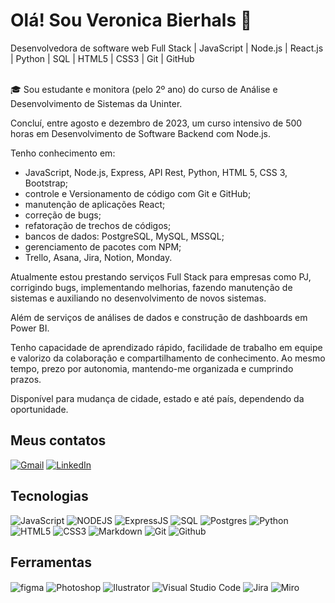 # Olá! Sou Veronica Bierhals 👋
Desenvolvedora de software web Full Stack | JavaScript | Node.js | React.js | Python | SQL | HTML5 | CSS3 | Git | GitHub <br/><br/>

🎓 Sou estudante e monitora (pelo 2º ano) do curso de Análise e Desenvolvimento de Sistemas da Uninter.

Concluí, entre agosto e dezembro de 2023, um curso intensivo de 500 horas em Desenvolvimento de Software Backend com Node.js.

Tenho conhecimento em:
* JavaScript, Node.js, Express, API Rest, Python, HTML 5, CSS 3, Bootstrap;
* controle e Versionamento de código com Git e GitHub;
* manutenção de aplicações React;
* correção de bugs;
* refatoração de trechos de códigos;
* bancos de dados: PostgreSQL, MySQL, MSSQL;
* gerenciamento de pacotes com NPM;
* Trello, Asana, Jira, Notion, Monday.

Atualmente estou prestando serviços Full Stack para empresas como PJ, corrigindo bugs, implementando melhorias, fazendo manutenção de sistemas e auxiliando no desenvolvimento de novos sistemas.

Além de serviços de análises de dados e construção de dashboards em Power BI.

Tenho capacidade de aprendizado rápido, facilidade de trabalho em equipe e valorizo da colaboração e compartilhamento de conhecimento. Ao mesmo tempo, prezo por autonomia, mantendo-me organizada e cumprindo prazos.

Disponível para mudança de cidade, estado e até país, dependendo da oportunidade.

## Meus contatos <br/>
[![Gmail](https://img.shields.io/badge/Gmail-000?style=for-the-badge&logo=gmail&logoColor=white)](mailto:veronicabierhals1@gmail.com)
[![LinkedIn](https://img.shields.io/badge/LinkedIn-000?style=for-the-badge&logo=linkedin&logoColor=0E76A8)](https://www.linkedin.com/in/veronicabierhals/)

## Tecnologias
![JavaScript](https://img.shields.io/badge/JavaScript-000?style=for-the-badge&logo=javascript)
![NODEJS](https://img.shields.io/badge/Node.js-000?style=for-the-badge&logo=node.js&logoColor=white)
![ExpressJS](https://img.shields.io/badge/Express.js-000?style=for-the-badge)
![SQL](https://img.shields.io/badge/SQL-000?style=for-the-badge)
![Postgres](https://img.shields.io/badge/Postgres-000?style=for-the-badge)
![Python](https://img.shields.io/badge/Python-000?style=for-the-badge&logo=python)
![HTML5](https://img.shields.io/badge/HTML5-000?style=for-the-badge&logo=html5)
![CSS3](https://img.shields.io/badge/CSS3-000?style=for-the-badge&logo=css3&logoColor=264CE4)
![Markdown](https://img.shields.io/badge/Markdown-000?style=for-the-badge&logo=markdown)
![Git](https://img.shields.io/badge/Git-000?style=for-the-badge&logo=git&logoColor=white)
![Github](https://img.shields.io/badge/GitHub-000?style=for-the-badge)

## Ferramentas
<div style="display: inline_block">
 <img align="center" alt="figma" src="https://img.shields.io/badge/Figma-000?style=for-the-badge&logo=figma&logoColor=white"/>
 <img align="center" alt="Photoshop" src="https://img.shields.io/badge/Adobe%20Photoshop-000?style=for-the-badge&logo=Adobe%20Photoshop&logoColor=blue"/>
 <img align="center" alt="Ilustrator" src="https://img.shields.io/badge/Adobe%20Illustrator-000?style=for-the-badge&logo=adobe%20illustrator&logoColor=white)"/>
 <img align="center" alt="Visual Studio Code" src="https://img.shields.io/badge/Visual%20Studio%20Code-black?style=for-the-badge&logo=visual%20studio%20code&logoColor=white"/>
 <img align="center" alt="Jira" src="https://img.shields.io/badge/Jira-black?style=for-the-badge&logo=jira&logoColor=white"/>
 <img align="center" alt="Miro" src="https://img.shields.io/badge/Miro-black?style=for-the-badge&logo=miro&logoColor=white"/>



